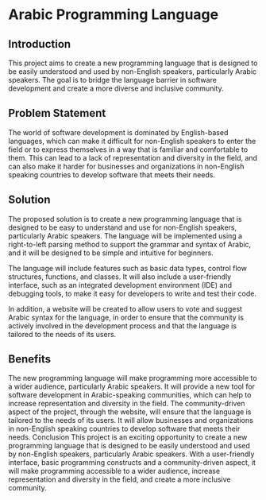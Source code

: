 # Arabic Programming Language
## Introduction
This project aims to create a new programming language that is designed to be easily understood and used by non-English speakers, particularly Arabic speakers. The goal is to bridge the language barrier in software development and create a more diverse and inclusive community.

## Problem Statement
The world of software development is dominated by English-based languages, which can make it difficult for non-English speakers to enter the field or to express themselves in a way that is familiar and comfortable to them. This can lead to a lack of representation and diversity in the field, and can also make it harder for businesses and organizations in non-English speaking countries to develop software that meets their needs.

## Solution
The proposed solution is to create a new programming language that is designed to be easy to understand and use for non-English speakers, particularly Arabic speakers. The language will be implemented using a right-to-left parsing method to support the grammar and syntax of Arabic, and it will be designed to be simple and intuitive for beginners.

The language will include features such as basic data types, control flow structures, functions, and classes. It will also include a user-friendly interface, such as an integrated development environment (IDE) and debugging tools, to make it easy for developers to write and test their code.

In addition, a website will be created to allow users to vote and suggest Arabic syntax for the language, in order to ensure that the community is actively involved in the development process and that the language is tailored to the needs of its users.

## Benefits
The new programming language will make programming more accessible to a wider audience, particularly Arabic speakers.
It will provide a new tool for software development in Arabic-speaking communities, which can help to increase representation and diversity in the field.
The community-driven aspect of the project, through the website, will ensure that the language is tailored to the needs of its users.
It will allow businesses and organizations in non-English speaking countries to develop software that meets their needs.
Conclusion
This project is an exciting opportunity to create a new programming language that is designed to be easily understood and used by non-English speakers, particularly Arabic speakers. With a user-friendly interface, basic programming constructs and a community-driven aspect, it will make programming accessible to a wider audience, increase representation and diversity in the field, and create a more inclusive community.
